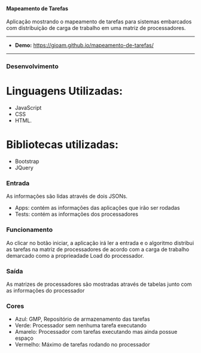 #### Mapeamento de Tarefas

Aplicação mostrando o mapeamento de tarefas para sistemas embarcados com distribuição de carga de trabalho em uma matriz de processadores.

-------------------- 

- **Demo:** https://gioam.github.io/mapeamento-de-tarefas/

--------------------
### Desenvolvimento
# Linguagens Utilizadas: 
  - JavaScript
  - CSS
  - HTML. 
# Bibliotecas utilizadas: 
  - Bootstrap
  - JQuery

### Entrada
As informações são lidas através de dois JSONs.
  - Apps: contém as informações das aplicações que irão ser rodadas
  - Tests: contém as informações dos processadores
  
### Funcionamento
Ao clicar no botão iniciar, a aplicação irá ler a entrada e o algoritmo distribui as tarefas na matriz de processadores de acordo com a carga de trabalho demarcado como a proprieadade Load do processador.

### Saída
As matrizes de processadores são mostradas através de tabelas junto com as informações do processador

### Cores
  - Azul: GMP, Repositório de armazenamento das tarefas
  - Verde: Processador sem nenhuma tarefa executando
  - Amarelo: Processador com tarefas executando mas ainda possue espaço
  - Vermelho: Máximo de tarefas rodando no processador
